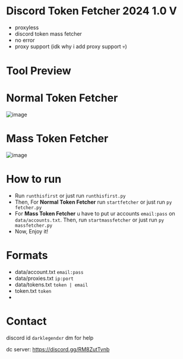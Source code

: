# Discord Token Fetcher 2024 1.0 V
- proxyless
- discord token mass fetcher
-  no error
-  proxy support (idk why i add proxy support 💀)

# Tool Preview

# Normal Token Fetcher
![image](https://github.com/user-attachments/assets/bbb50672-03bf-4baa-bd53-353ae438d7b8)

# Mass Token Fetcher
![image](https://github.com/user-attachments/assets/9080706d-c3e0-4f16-89e0-ac496067dd91)

# How to run
- Run ``runthisfirst`` or just run ``runthisfirst.py``
- Then, For **Normal Token Fetcher** run ``startfetcher`` or just run ``py fetcher.py``
- For **Mass Token Fetcher** u have to put ur accounts ``email:pass`` on ``data/accounts.txt``. Then, run ``startmassfetcher`` or just run ``py massfetcher.py``
- Now, Enjoy it!

# Formats
- data/account.txt ``email:pass``
- data/proxies.txt ``ip:port``
- data/tokens.txt ``token | email``
- token.txt ``token``
- 
# Contact
discord id ``darklegendxr`` dm for help

dc server: https://discord.gg/RM8ZutTvnb
